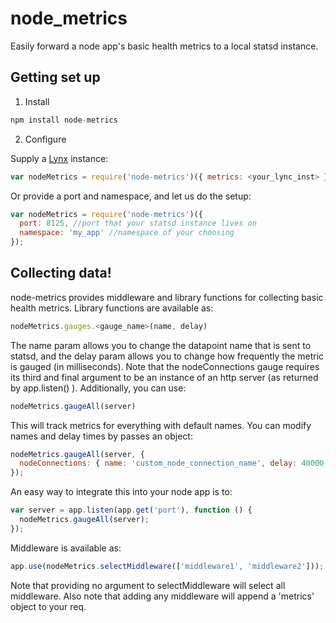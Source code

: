 # node_metrics
Easily forward a node app's basic health metrics to a local statsd instance.

## Getting set up
1. Install

  ```js
  npm install node-metrics
  ```
2. Configure

  Supply a [Lynx](https://github.com/dscape/lynx) instance:

  ```js
  var nodeMetrics = require('node-metrics')({ metrics: <your_lync_inst> });
  ```
  Or provide a port and namespace, and let us do the setup:

  ```js
  var nodeMetrics = require('node-metrics')({
    port: 8125, //port that your statsd instance lives on
    namespace: 'my_app' //namespace of your choosing
  });
  ```
  
## Collecting data!
  node-metrics provides middleware and library functions for collecting basic health metrics. Library functions are available as:

  ```js
  nodeMetrics.gauges.<gauge_name>(name, delay)
  ```

  The name param allows you to change the datapoint name that is sent to statsd, and the delay param allows you to change how frequently the metric is gauged (in milliseconds). Note that the nodeConnections gauge requires its third and final argument to be an instance of an http server (as returned by app.listen() ).
  Additionally, you can use:

  ```js
  nodeMetrics.gaugeAll(server)
  ```
  This will track metrics for everything with default names. You can modify names and delay times by passes an object:

  ```js
  nodeMetrics.gaugeAll(server, {
    nodeConnections: { name: 'custom_node_connection_name', delay: 40000 }
  });
  ```
  
  An easy way to integrate this into your node app is to:

  ```js
  var server = app.listen(app.get('port'), function () {
    nodeMetrics.gaugeAll(server);
  });
  ```
  
  Middleware is available as:

  ```js
  app.use(nodeMetrics.selectMiddleware(['middleware1', 'middleware2']));
  ```
  Note that providing no argument to selectMiddleware will select all middleware. Also note that adding any middleware will append a 'metrics' object to your req.
  
